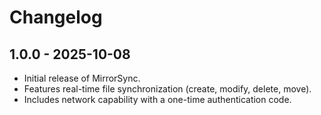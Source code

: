 # Changelog

## 1.0.0 - 2025-10-08

* Initial release of MirrorSync.
* Features real-time file synchronization (create, modify, delete, move).
* Includes network capability with a one-time authentication code.
